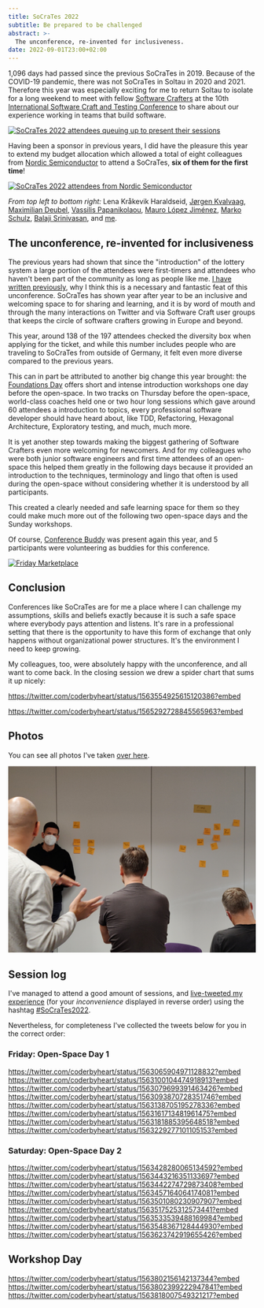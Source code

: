 ```yaml
---
title: SoCraTes 2022
subtitle: Be prepared to be challenged
abstract: >-
  The unconference, re-invented for inclusiveness.
date: 2022-09-01T23:00+02:00
---
```


1,096 days had passed since the previous SoCraTes in 2019. Because of the
COVID-19 pandemic, there was not SoCraTes in Soltau in 2020 and 2021. Therefore
this year was especially exciting for me to return Soltau to isolate for a long
weekend to meet with fellow [Software Crafters](https://softwarecrafters.org) at
the 10th
[International Software Craft and Testing Conference](https://www.socrates-conference.de/)
to share about our experience working in teams that build software.

[![SoCraTes 2022 attendees queuing up to present their sessions](../media/socrates-2022/session-queue.jpeg)](https://photos.coderbyheart.com/album/socrates-2022/photo/20220826T072625-151ab61d)

Having been a sponsor in previous years, I did have the pleasure this year to
extend my budget allocation which allowed a total of eight colleagues from
[Nordic Semiconductor](https://www.nordicsemi.com/About-us/Careers/Working-at-Nordic)
to attend a SoCraTes, **six of them for the first time**!

[![SoCraTes 2022 attendees from Nordic Semiconductor](../media/socrates-2022/team.jpeg)](https://photos.coderbyheart.com/album/socrates-2022/photo/20220826T065219-c284acb7)

_From top left to bottom right:_ Lena Kråkevik Haraldseid,
[Jørgen Kvalvaag](https://www.linkedin.com/in/j%C3%B8rgen-kvalvaag-5b303822/),
[Maximilian Deubel](https://www.linkedin.com/in/maximilian-deubel-343462218/),
[Vassilis Papanikolaou](https://twitter.com/m0vas),
[Mauro López Jiménez](https://twitter.com/MauroLopezJ),
[Marko Schulz](https://twitter.com/datenreisender),
[Balaji Srinivasan](https://twitter.com/balajisriniv), and
[me](https://twitter.com/coderbyheart).

## The unconference, re-invented for inclusiveness

The previous years had shown that since the "introduction" of the lottery system
a large portion of the attendees were first-timers and attendees who haven't
been part of the community as long as people like me.
[I have written previously](/bring-your-inexperience-to-a-conference), why I
think this is a necessary and fantastic feat of this unconference. SoCraTes has
shown year after year to be an inclusive and welcoming space to for sharing and
learning, and it is by word of mouth and through the many interactions on
Twitter and via Software Craft user groups that keeps the circle of software
crafters growing in Europe and beyond.

This year, around 138 of the 197 attendees checked the diversity box when
applying for the ticket, and while this number includes people who are traveling
to SoCraTes from outside of Germany, it felt even more diverse compared to the
previous years.

This can in part be attributed to another big change this year brought: the
[Foundations Day](https://www.socrates-conference.de/foundations) offers short
and intense introduction workshops one day before the open-space. In two tracks
on Thursday before the open-space, world-class coaches held one or two hour long
sessions which gave around 60 attendees a introduction to topics, every
professional software developer should have heard about, like TDD, Refactoring,
Hexagonal Architecture, Exploratory testing, and much, much more.

<!--

- [Emily Bache](https://twitter.com/emilybache "Follow Emily on Twitter!"):
  [TDD Foundations](https://www.socrates-conference.de/foundations/abstract/tdd_foundations)
- [Julian Godeša](https://www.linkedin.com/in/julian-gode%C5%A1a-17a166238/ "Follow Julian on LinkedIn!")
  &
  [Kateryna Oliferchuk](https://www.linkedin.com/in/kateryna-oliferchuk-a52b7967/ "Follow Kateryna on LinkedIn!"):
  [Trunk Based Development - unlock fast feedback and deliver high quality](https://www.socrates-conference.de/foundations/abstract/trunk_based_development)
- [Seb Rose](https://twitter.com/sebrose "Follow Seb on Twitter!"):
  [Example Mapping: Slice Any Story into Testable Examples](https://www.socrates-conference.de/foundations/abstract/example_mapping)
- [Michelle Avomo](https://twitter.com/michelle_avomo "Follow Michelle on Twitter!"):
  [Legacy code: Add a reliable test harness (quickly) and refactor!](https://www.socrates-conference.de/foundations/abstract/golden_master)
- [Markus Gärtner](https://twitter.com/mgaertne "Follow Markus on Twitter!"):
  [Automating your examples with ATDD/BDD](https://www.socrates-conference.de/foundations/abstract/atdd_bdd)
- [Nicole Rauch](https://twitter.com/NicoleRauch "Follow Nicole on Twitter!"):
  [Refactoring for Deeper Understanding](https://www.socrates-conference.de/foundations/abstract/refactoring)
- [Romeu Moura](https://twitter.com/malk_zameth "Follow Romeu on Twitter!") &
  [Dorra Bartaguiz](https://twitter.com/DorraBartaguiz "Follow Dorra on Twitter!"):
  [Different ways of using Property Based testing in your code next Monday](https://www.socrates-conference.de/foundations/abstract/property_based_testing)
- [Thomas Pierrain](https://twitter.com/tpierrain "Follow Thomas on Twitter!"):
  [Hexagonal Architecture & Beyond](https://www.socrates-conference.de/foundations/abstract/hexagonal_architecture)
- [Lisi Hocke](https://twitter.com/lisihocke "Follow Lisi on Twitter!"):
  [Ensemble Exploratory Testing](https://www.socrates-conference.de/foundations/abstract/ensemble_exploratory_testing)
- [Samir Talwar](https://twitter.com/SamirTalwar "Follow Samir on Twitter!"):
  [Designing for Longevity](https://www.socrates-conference.de/foundations/abstract/design_for_longevity)

-->

It is yet another step towards making the biggest gathering of Software Crafters
even more welcoming for newcomers. And for my colleagues who were both junior
software engineers and first time attendees of an open-space this helped them
greatly in the following days because it provided an introduction to the
techniques, terminology and lingo that often is used during the open-space
without considering whether it is understood by all participants.

This created a clearly needed and safe learning space for them so they could
make much more out of the following two open-space days and the Sunday
workshops.

Of course, [Conference Buddy](https://www.conferencebuddy.io/) was present again
this year, and 5 participants were volunteering as buddies for this conference.

[![Friday Marketplace](../media/socrates-2022/friday-marketplace.jpeg)](https://photos.coderbyheart.com/album/socrates-2022/photo/20220826T070603-d732c86d)

## Conclusion

Conferences like SoCraTes are for me a place where I can challenge my
assumptions, skills and beliefs exactly because it is such a safe space where
everybody pays attention and listens. It's rare in a professional setting that
there is the opportunity to have this form of exchange that only happens without
organizational power structures. It's the environment I need to keep growing.

My colleagues, too, were absolutely happy with the unconference, and all want to
come back. In the closing session we drew a spider chart that sums it up nicely:

<https://twitter.com/coderbyheart/status/1563554925615120386?embed>

<https://twitter.com/coderbyheart/status/1565292728845565963?embed>

## Photos

You can see all photos I've taken
[over here](https://photos.coderbyheart.com/album/socrates-2022).

[![Event Storming](../media/socrates-2022/event-storming.jpeg)](https://photos.coderbyheart.com/album/socrates-2022/photo/20220828T072940-d80b5ae0)

## Session log

I've managed to attend a good amount of sessions, and
[live-tweeted my experience](<https://twitter.com/search?f=live&q=(%23SoCraTes2022)%20(from%3Acoderbyheart)%20until%3A2022-08-28%20since%3A2022-08-26&src=typed_query>)
(for your _inconvenience_ displayed in reverse order) using the hashtag
[#SoCraTes2022](https://twitter.com/hashtag/SoCraTes2022?src=hashtag_click&f=live).

Nevertheless, for completeness I've collected the tweets below for you in the
correct order:

### Friday: Open-Space Day 1

<https://twitter.com/coderbyheart/status/1563065904971128832?embed>
<https://twitter.com/coderbyheart/status/1563100104474918913?embed>
<https://twitter.com/coderbyheart/status/1563079699391463426?embed>
<https://twitter.com/coderbyheart/status/1563093870728351746?embed>
<https://twitter.com/coderbyheart/status/1563138705195278336?embed>
<https://twitter.com/coderbyheart/status/1563161713481961475?embed>
<https://twitter.com/coderbyheart/status/1563181885395648518?embed>
<https://twitter.com/coderbyheart/status/1563229277101105153?embed>

### Saturday: Open-Space Day 2

<https://twitter.com/coderbyheart/status/1563428280065134592?embed>
<https://twitter.com/coderbyheart/status/1563443216351133697?embed>
<https://twitter.com/coderbyheart/status/1563442274729873408?embed>
<https://twitter.com/coderbyheart/status/1563457164064174081?embed>
<https://twitter.com/coderbyheart/status/1563501080230907907?embed>
<https://twitter.com/coderbyheart/status/1563517525312573441?embed>
<https://twitter.com/coderbyheart/status/1563533539488169984?embed>
<https://twitter.com/coderbyheart/status/1563548367128444930?embed>
<https://twitter.com/coderbyheart/status/1563623742919655426?embed>

## Workshop Day

<https://twitter.com/coderbyheart/status/1563802156142137344?embed>
<https://twitter.com/coderbyheart/status/1563802399222947841?embed>
<https://twitter.com/coderbyheart/status/1563818007549321217?embed>
